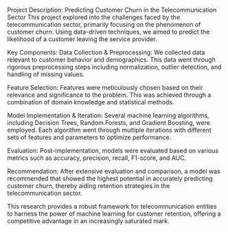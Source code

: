 Project Description: Predicting Customer Churn in the Telecommunication Sector
This project explored into the challenges faced by the telecommunication sector, primarily focusing on the phenomenon of customer churn. Using data-driven techniques, we aimed to predict the likelihood of a customer leaving the service provider.

Key Components:
Data Collection & Preprocessing: We collected data relevant to customer behavior and demographics. This data went through rigorous preprocessing steps including normalization, outlier detection, and handling of missing values.

Feature Selection: Features were meticulously chosen based on their relevance and significance to the problem. This was achieved through a combination of domain knowledge and statistical methods.

Model Implementation & Iteration: Several machine learning algorithms, including Decision Trees, Random Forests, and Gradient Boosting, were employed. Each algorithm went through multiple iterations with different sets of features and parameters to optimize performance.

Evaluation: Post-implementation, models were evaluated based on various metrics such as accuracy, precision, recall, F1-score, and AUC.

Recommendation: After extensive evaluation and comparison, a model was recommended that showed the highest potential in accurately predicting customer churn, thereby aiding retention strategies in the telecommunication sector.

This research provides a robust framework for telecommunication entities to harness the power of machine learning for customer retention, offering a competitive advantage in an increasingly saturated mark.
